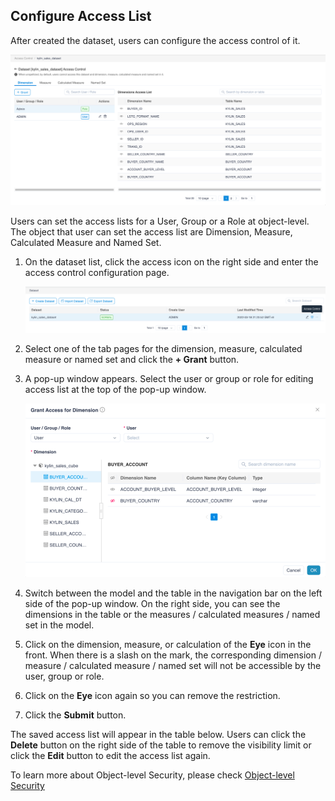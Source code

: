## Configure Access List

After created the dataset, users can configure the access control of it.

![Access List](images/access_list/access_list.en.png)

Users can set the access lists for a User, Group or a Role at object-level. The object that user can set the access list are Dimension, Measure, Calculated Measure and Named Set.

1. On the dataset list, click the access icon on the right side and enter the access control configuration page.

   ![](images/access_list/access_list_icon.en.png)

2. Select one of the tab pages for the dimension, measure, calculated measure or named set and click the **+ Grant** button.

3. A pop-up window appears. Select the user or group or role for editing access list at the top of the pop-up window.

   <img src="images/access_list/access_list_detail.en.png" alt="Select User or Role" style="zoom:80%;" />

4. Switch between the model and the table in the navigation bar on the left side of the pop-up window. On the right side, you can see the dimensions in the table or the measures / calculated measures / named set in the model.

5. Click on the dimension, measure, or calculation of the **Eye** icon in the front. When there is a slash on the mark, the corresponding dimension / measure / calculated measure / named set will not be accessible by the user, group or role.

6. Click on the **Eye** icon again so you can remove the restriction.

7. Click the **Submit** button.

The saved access list will appear in the table below. Users can click the **Delete** button on the right side of the table to remove the visibility limit or click the **Edit** button to edit the access list again.

To learn more about Object-level Security, please check [Object-level Security](../security/object_level_security.en.md)
